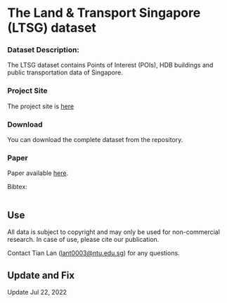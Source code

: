 # The Land &amp; Transport Singapore (LTSG) dataset

### Dataset Description:
The LTSG dataset contains Points of Interest (POIs), HDB buildings and public transportation data of Singapore.

### Project Site
The project site is [here](https://sites.google.com/view/ltsg)

### Download
You can download the complete dataset from the repository.


### Paper
Paper available [here]().

Bibtex:
```
```

Use
---
All data is subject to copyright and may only be used for non-commercial research. In case of use, please cite our publication.

Contact Tian Lan (lant0003@ntu.edu.sg) for any questions.

Update and Fix
-----
Update Jul 22, 2022
